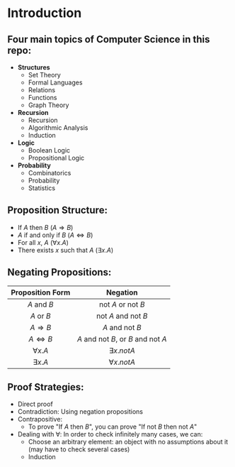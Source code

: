 # **Introduction**
## **Four main topics of Computer Science in this repo:**
* **Structures**
  * Set Theory
  * Formal Languages
  * Relations
  * Functions
  * Graph Theory
* **Recursion**
  * Recursion
  * Algorithmic Analysis
  * Induction
* **Logic**
  * Boolean Logic
  * Propositional Logic
* **Probability**
  * Combinatorics
  * Probability
  * Statistics
  
## **Proposition Structure:**
* If $A$ then $B$ ($A \Rightarrow B$)
* $A$ if and only if $B$ ($A\Leftrightarrow B$)
* For all $x$, $A$ ($\forall x. A$)
* There exists $x$ such that $A$ ($\exists x.A$)
  
## **Negating Propositions:**
| Proposition Form | Negation |
| :---------------:| :------:|
| $A$ and $B$ | not $A$ or not $B$ |
| $A$ or $B$ | not $A$ and not $B$ |
| $A \Rightarrow B$ | $A$ and not $B$ |
| $A \Leftrightarrow B$ | $A$ and not $B$, or $B$ and not $A$ |
| $\forall x.A$ | $\exists x. not A$ |
| $\exists x.A$ | $\forall x. not A$ |

## **Proof Strategies:**
* Direct proof
* Contradiction: Using negation propositions
* Contrapositive:
  * To prove "If $A$ then $B$", you can prove "If not $B$ then not $A$"
* Dealing with $\forall$: In order to check infinitely many cases, we can:
  * Choose an arbitrary element: an object with no assumptions about it (may have to check several cases)
  * Induction 
